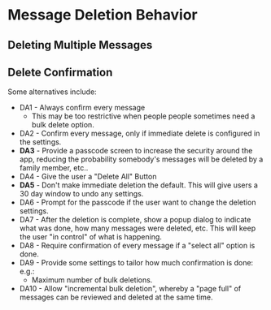 # Message Deletion Behavior

## Deleting Multiple Messages

## Delete Confirmation

Some alternatives include:

* DA1 - Always confirm every message
  * This may be too restrictive when people people sometimes need a bulk delete option.
* DA2 - Confirm every message, only if immediate delete is configured in the settings.
* **DA3** - Provide a passcode screen to increase the security around the app, reducing the probability somebody's messages will be deleted by a family member, etc..
* DA4 - Give the user a "Delete All" Button
* **DA5** - Don't make immediate deletion the default. This will give users a 30 day window to undo any settings.
* DA6 - Prompt for the passcode if the user want to change the deletion settings.
* DA7 - After the deletion is complete, show a popup dialog to indicate what was done, how many messages were deleted, etc. This will keep the user "in control" of what is happening.
* DA8 - Require confirmation of every message if a "select all" option is done.
* DA9 - Provide some settings to tailor how much confirmation is done: e.g.:
  * Maximum number of bulk deletions.
* DA10 - Allow "incremental bulk deletion", whereby a "page full" of messages can be reviewed and deleted at the same time.


